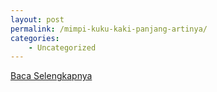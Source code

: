 ```yaml
---
layout: post
permalink: /mimpi-kuku-kaki-panjang-artinya/
categories:
    - Uncategorized
---
```


[Baca Selengkapnya](/06)